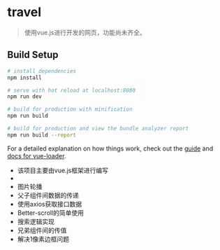 # travel

> 使用vue.js进行开发的网页，功能尚未齐全。

## Build Setup

``` bash
# install dependencies
npm install

# serve with hot reload at localhost:8080
npm run dev

# build for production with minification
npm run build

# build for production and view the bundle analyzer report
npm run build --report
```

For a detailed explanation on how things work, check out the [guide](http://vuejs-templates.github.io/webpack/) and [docs for vue-loader](http://vuejs.github.io/vue-loader).

- 该项目主要由vue.js框架进行编写
- 
- 图片轮播
- 父子组件间数据的传递
- 使用axios获取接口数据
- Better-scroll的简单使用
- 搜索逻辑实现
- 兄弟组件间的传值
- 解决1像素边框问题